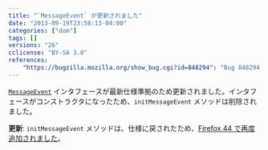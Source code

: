 ```yaml
---
title: "`MessageEvent` が更新されました"
date: "2013-09-19T23:58:13-04:00"
categories: ["dom"]
tags: []
versions: "26"
cclicense: "BY-SA 3.0"
references:
    "https://bugzilla.mozilla.org/show_bug.cgi?id=848294": "Bug 848294 – Update MessageEvent to be compatible with the spec"
---
```

[`MessageEvent`](https://developer.mozilla.org/ja/docs/Web/API/MessageEvent) インタフェースが最新仕様準拠のため更新されました。インタフェースがコンストラクタになったため、`initMessageEvent` メソッドは削除されました。

**更新**: `initMessageEvent` メソッドは、仕様に戻されたため、[Firefox 44 で再度追加されました](https://bugzilla.mozilla.org/show_bug.cgi?id=949376)。
